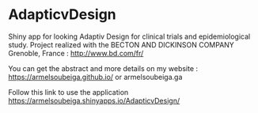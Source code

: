 # AdapticvDesign
Shiny app for looking Adaptiv Design for clinical trials and epidemiological study. Project realized with the BECTON AND DICKINSON COMPANY Grenoble, France : http://www.bd.com/fr/

You can get the abstract and more details on my website : https://armelsoubeiga.github.io/ or armelsoubeiga.ga

Follow this link to use the application  https://armelsoubeiga.shinyapps.io/AdapticvDesign/
